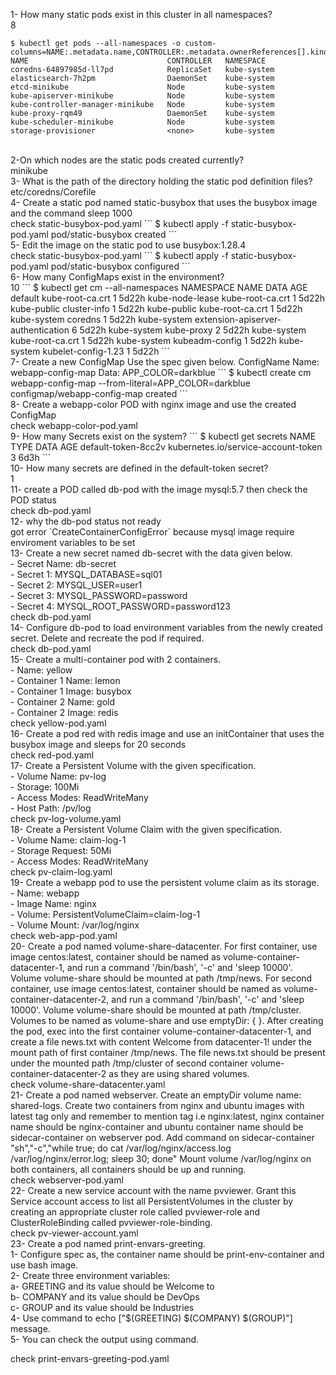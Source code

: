 1- How many static pods exist in this cluster in all namespaces?<br>
8
```
$ kubectl get pods --all-namespaces -o custom-columns=NAME:.metadata.name,CONTROLLER:.metadata.ownerReferences[].kind,NAMESPACE:.metadata.namespace
NAME                               CONTROLLER   NAMESPACE
coredns-64897985d-ll7pd            ReplicaSet   kube-system
elasticsearch-7h2pm                DaemonSet    kube-system
etcd-minikube                      Node         kube-system
kube-apiserver-minikube            Node         kube-system
kube-controller-manager-minikube   Node         kube-system
kube-proxy-rqm49                   DaemonSet    kube-system
kube-scheduler-minikube            Node         kube-system
storage-provisioner                <none>       kube-system
```

<br>
2-On which nodes are the static pods created currently?
<br>
minikube

<br>
3- What is the path of the directory holding the static pod definition files?
<br>
etc/coredns/Corefile

<br>
4- Create a static pod named static-busybox that uses the busybox image and the command sleep 1000
<br>
check static-busybox-pod.yaml
```
$ kubectl apply -f static-busybox-pod.yaml
pod/static-busybox created
```

<br>
5- Edit the image on the static pod to use busybox:1.28.4
<br>
check static-busybox-pod.yaml
```
$ kubectl apply -f static-busybox-pod.yaml 
pod/static-busybox configured
```

<br>
6- How many ConfigMaps exist in the environment?
<br>
10
```
$ kubectl get cm --all-namespaces
NAMESPACE         NAME                                 DATA   AGE  
default           kube-root-ca.crt                     1      5d22h
kube-node-lease   kube-root-ca.crt                     1      5d22h
kube-public       cluster-info                         1      5d22h
kube-public       kube-root-ca.crt                     1      5d22h
kube-system       coredns                              1      5d22h
kube-system       extension-apiserver-authentication   6      5d22h
kube-system       kube-proxy                           2      5d22h
kube-system       kube-root-ca.crt                     1      5d22h
kube-system       kubeadm-config                       1      5d22h
kube-system       kubelet-config-1.23                  1      5d22h
```

<br>
7- Create a new ConfigMap  Use the spec given below.
       ConfigName Name: webapp-config-map
       Data: APP_COLOR=darkblue
```
$ kubectl create cm webapp-config-map --from-literal=APP_COLOR=darkblue
configmap/webapp-config-map created
```

<br>
8- Create a  webapp-color POD with nginx image and use the created ConfigMap
<br>
check webapp-color-pod.yaml

<br>
9- How many Secrets exist on the system?
```
$ kubectl get secrets
NAME                  TYPE                                  DATA   AGE 
default-token-8cc2v   kubernetes.io/service-account-token   3      6d3h
```

<br>
10- How many secrets are defined in the default-token secret?
<br>
1

<br>
11- create a POD called db-pod with the image mysql:5.7 then check the POD status
<br>
check db-pod.yaml

<br>
12- why the db-pod status not ready
<br>
got error `CreateContainerConfigError` because mysql image require enviroment variables to be set


<br>
13- Create a new secret named db-secret with the data given below.
<br>
	- Secret Name: db-secret
<br>
	- Secret 1: MYSQL_DATABASE=sql01
<br>
	- Secret 2: MYSQL_USER=user1
<br>
	- Secret 3: MYSQL_PASSWORD=password
<br>
	- Secret 4: MYSQL_ROOT_PASSWORD=password123
<br>
check db-pod.yaml

<br>
14- Configure db-pod to load environment variables from the newly created secret. Delete and recreate the pod if required.
<br>
check db-pod.yaml

<br>
15- Create a multi-container pod with 2 containers.
<br>
	- Name: yellow
<br>
	- Container 1 Name: lemon 
<br>
	- Container 1 Image: busybox
<br>
	- Container 2 Name: gold 
<br>
	- Container 2 Image: redis

<br>
check yellow-pod.yaml


<br>
16- Create a pod red with redis image and use an initContainer that uses the busybox image and sleeps for 20 seconds
<br>
check red-pod.yaml

<br>
17- Create a Persistent Volume with the given specification.
<br>
	- Volume Name: pv-log
<br>
	- Storage: 100Mi
<br>
	- Access Modes: ReadWriteMany
<br>
	- Host Path: /pv/log
<br>
check pv-log-volume.yaml

<br>
18- Create a Persistent Volume Claim with the given specification.
<br>
	- Volume Name: claim-log-1
<br>
	- Storage Request: 50Mi
<br>
	- Access Modes: ReadWriteMany
<br>
check pv-claim-log.yaml

<br>
19- Create a webapp pod to use the persistent volume claim as its storage.
<br>
	- Name: webapp
<br>
	- Image Name: nginx
<br>
	- Volume: PersistentVolumeClaim=claim-log-1
<br>
	- Volume Mount: /var/log/nginx
<br>
check web-app-pod.yaml

<br>
20- Create a pod named volume-share-datacenter. 
For first container, use image centos:latest, container should be named as volume-container-datacenter-1, and run a command '/bin/bash', '-c' and 'sleep 10000'. Volume volume-share should be mounted at path /tmp/news.
For second container, use image centos:latest, container should be named as volume-container-datacenter-2, and run a command '/bin/bash', '-c' and 'sleep 10000'. Volume volume-share should be mounted at path /tmp/cluster.
Volumes to be named as volume-share and use emptyDir: { }.
After creating the pod, exec into the first container volume-container-datacenter-1, and create a file news.txt with content Welcome from datacenter-1! under the mount path of first container  /tmp/news.
The file news.txt should be present under the mounted path /tmp/cluster of second container volume-container-datacenter-2 as they are using shared volumes.

<br>
check volume-share-datacenter.yaml


<br>
21- Create a pod named webserver.
Create an emptyDir volume name: shared-logs.
Create two containers from nginx and ubuntu images with latest tag only and remember to mention tag i.e nginx:latest, nginx container name should be nginx-container and ubuntu container name should be sidecar-container on webserver pod.
Add command on sidecar-container "sh","-c","while true; do cat /var/log/nginx/access.log /var/log/nginx/error.log; sleep 30; done"
Mount volume /var/log/nginx on both containers, all containers should be up and running.

<br>
check webserver-pod.yaml

<br>
22- Create a new service account with the name pvviewer. Grant this Service account access to list all PersistentVolumes in the cluster by creating an appropriate cluster role called pvviewer-role and ClusterRoleBinding called pvviewer-role-binding.
<br>
check pv-viewer-account.yaml

<br>
23- Create a pod named print-envars-greeting.
<br>
	1- Configure spec as, the container name should be print-env-container and use bash image.
<br>
	2- Create three environment variables:
<br>
		a- GREETING and its value should be Welcome to
<br>
		b- COMPANY and its value should be DevOps
<br>
		c- GROUP and its value should be Industries
<br>
	4- Use command to echo ["$(GREETING) $(COMPANY) $(GROUP)"] message.
<br>
	5- You can check the output using <kubctl logs -f [ pod-name ]> command.
<br>

check print-envars-greeting-pod.yaml